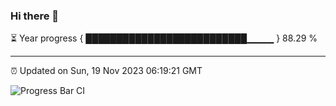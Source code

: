 ### Hi there 👋

⏳ Year progress { ██████████████████████████▁▁▁▁ } 88.29 %

---

⏰ Updated on Sun, 19 Nov 2023 06:19:21 GMT

![Progress Bar CI](https://github.com/liununu/liununu/workflows/Progress%20Bar%20CI/badge.svg)
